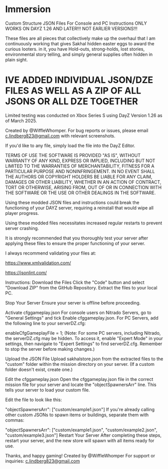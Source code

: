 # Immersion 
Custom Structure JSON Files For Console and PC Instructions ONLY WORKS ON DAYZ 1.26 AND LATER!!! NOT EARLIER VERSIONS!!!

These files are all pieces that collectively make up the overhaul that I am continuously working that gives Sakhal hidden easter eggs to award the curious looters. in it, you have Hold-outs, strong-holds, lost stories, environmental story telling, and simply general supplies often hidden in plain sight. 

#  IVE ADDED INDIVIDUAL JSON/DZE FILES AS WELL AS A ZIP OF ALL JSONS OR ALL DZE TOGETHER


Limited testing was conducted on Xbox Series S using DayZ Version 1.26 as of March 2025.

Created by @WiffleWhomper. For bug reports or issues, please email c.lindberg823@gmail.com with relevant screenshots.

If you'd like to any file, simply load the file into the DayZ Editor.

TERMS OF USE THE SOFTWARE IS PROVIDED "AS IS", WITHOUT WARRANTY OF ANY KIND, EXPRESS OR IMPLIED, INCLUDING BUT NOT LIMITED TO THE WARRANTIES OF MERCHANTABILITY, FITNESS FOR A PARTICULAR PURPOSE AND NONINFRINGEMENT. IN NO EVENT SHALL THE AUTHORS OR COPYRIGHT HOLDERS BE LIABLE FOR ANY CLAIM, DAMAGES OR OTHER LIABILITY, WHETHER IN AN ACTION OF CONTRACT, TORT OR OTHERWISE, ARISING FROM, OUT OF OR IN CONNECTION WITH THE SOFTWARE OR THE USE OR OTHER DEALINGS IN THE SOFTWARE.

Using these modded JSON files and instructions could break the functioning of your DAYZ server, requiring a reinstall that would wipe all player progress.

Using these modded files necessitates increased regular restarts to prevent server crashing.

It is strongly recommended that you thoroughly test your server after applying these files to ensure the proper functioning of your server.

I always recommend validating your files at:

https://www.xmlvalidation.com/

https://jsonlint.com/

Instructions: Download the Files Click the "Code" button and select "Download ZIP" from the GitHub Repository. Extract the files to your local PC.

Stop Your Server Ensure your server is offline before proceeding.

Activate cfggameplay.json For console users on Nitrado Servers, go to "General Settings" and tick Enable cfggameplay.json. For PC Servers, add the following line to your serverDZ.cfg:

enableCfgGameplayFile = 1; (Note: For some PC servers, including Nitrado, the serverDZ.cfg may be hidden. To access it, enable "Expert Mode" in your settings, then navigate to "Expert Settings" to find serverDZ.cfg. Remember to stop the server before making changes.)

Upload the JSON File Upload sakhalstore.json from the extracted files to the "custom" folder within the mission directory on your server. (If a custom folder doesn't exist, create one.)

Edit the cfggameplay.json Open the cfggameplay.json file in the correct mission file for your server and locate the "objectSpawnersArr" line. This tells your server to load your custom file.

Edit the file to look like this:

"objectSpawnersArr": ["custom/example1.json"] If you're already calling other custom JSONs to spawn items or buildings, separate them with commas:

"objectSpawnersArr": ["custom/example1.json", "custom/example2.json", "custom/example3.json"] Restart Your Server After completing these steps, restart your server, and the new store will spawn with all items ready for use.

Thanks, and happy gaming! Created by @WiffleWhomper For support or inquiries: c.lindberg823@gmail.com
